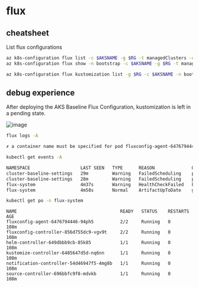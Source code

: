 # flux

## cheatsheet

List flux configurations

```bash
az k8s-configuration flux list -c $AKSNAME -g $RG -t managedClusters -o table
az k8s-configuration flux show -n bootstrap -c $AKSNAME -g $RG -t managedClusters -o table
```


```bash
az k8s-configuration flux kustomization list -g $RG -c $AKSNAME -n bootstrap -t managedClusters
```

## debug experience

After deploying the AKS Baseline Flux Configuration, kustomization is left in a pending state.

![image](https://user-images.githubusercontent.com/17914476/170984481-d4189456-fbcd-49af-a08b-71990246fcc7.png)

```bash
flux logs -A

✗ a container name must be specified for pod fluxconfig-agent-6476794446-94ph5, choose one of: [fluxconfig-agent fluent-bit]
```

```bash
kubectl get events -A

NAMESPACE                   LAST SEEN   TYPE      REASON              OBJECT                            MESSAGE
cluster-baseline-settings   29m         Warning   FailedScheduling    pod/mic-74df7dcbc5-2kdk5          0/1 nodes are available: 1 node(s) didn't match Pod's node affinity/selector.
cluster-baseline-settings   28m         Warning   FailedScheduling    pod/mic-74df7dcbc5-tlcgb          0/1 nodes are available: 1 node(s) didn't match Pod's node affinity/selector.
flux-system                 4m37s       Warning   HealthCheckFailed   kustomization/bootstrap-unified   (combined from similar events): Health check failed after 5m0.015112257s, timeout waiting for: [Deployment/cluster-baseline-settings/mic status: 'Failed']
flux-system                 4m58s       Normal    ArtifactUpToDate    gitrepository/bootstrap           artifact up-to-date with remote revision: 'main/ed6277fa843567c90d912b9a13771a29e0175936'
```

```bash
kubectl get po -n flux-system
```

```text
NAME                                       READY   STATUS    RESTARTS   AGE
fluxconfig-agent-6476794446-94ph5          2/2     Running   0          108m
fluxconfig-controller-856d755dc9-vgv9t     2/2     Running   0          108m
helm-controller-649dbbb9cb-85k85           1/1     Running   0          108m
kustomize-controller-6485647d5d-nq6nn      1/1     Running   0          108m
notification-controller-54d46947f5-4mg8b   1/1     Running   0          108m
source-controller-696bbfc9f8-mdvkb         1/1     Running   0          108m
```
